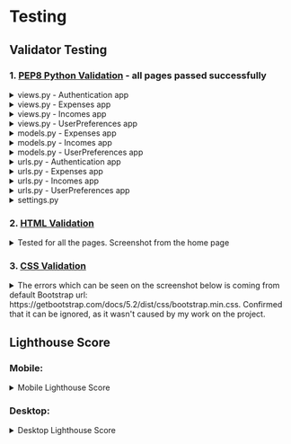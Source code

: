 # Testing

## Validator Testing 

### 1. [PEP8 Python Validation](http://pep8online.com/) - all pages passed successfully

<details> <summary> views.py - Authentication app </summary>
<img src="https://res.cloudinary.com/katzur/image/upload/v1661454958/2022-08-25_20_15_45-PEP8_online_check_-_Results_osakhe.png">
</details>

<details> <summary> views.py - Expenses app </summary>
<img src="https://res.cloudinary.com/katzur/image/upload/v1661455944/2022-08-25_20_32_02-PEP8_online_check_-_Results_smrnof.png">
</details>

<details> <summary> views.py - Incomes app </summary>
<img src="https://res.cloudinary.com/katzur/image/upload/v1661456554/2022-08-25_20_42_20-PEP8_online_check_-_Results_ipcu1w.png">
</details>

<details> <summary> views.py - UserPreferences app </summary>
<img src="https://res.cloudinary.com/katzur/image/upload/v1661456796/2022-08-25_20_46_20-PEP8_online_check_-_Results_x1hm9y.png">
</details>

<details> <summary> models.py - Expenses app </summary>
<img src="https://res.cloudinary.com/katzur/image/upload/v1661457025/2022-08-25_20_50_14-PEP8_online_check_-_Results_tv8zmo.png">
</details>

<details> <summary> models.py - Incomes app </summary>
<img src="https://res.cloudinary.com/katzur/image/upload/v1661457410/2022-08-25_20_56_33-PEP8_online_check_-_Results_imdqvr.png">
</details>

<details> <summary> models.py - UserPreferences app </summary>
<img src="https://res.cloudinary.com/katzur/image/upload/v1661457496/2022-08-25_20_58_03-PEP8_online_check_-_Results_nf14it.png">
</details>

<details> <summary> urls.py - Authentication app </summary>
<img src="https://res.cloudinary.com/katzur/image/upload/v1661457896/2022-08-25_21_04_11-PEP8_online_check_-_Results_uxhrgs.png">
</details>

<details> <summary> urls.py - Expenses app </summary>
<img src="https://res.cloudinary.com/katzur/image/upload/v1661458743/2022-08-25_21_18_48-PEP8_online_check_-_Results_j5usa8.png">
</details>

<details> <summary> urls.py - Incomes app </summary>
<img src="https://res.cloudinary.com/katzur/image/upload/v1661458859/2022-08-25_21_20_44-PEP8_online_check_-_Results_eqvt3n.png">
</details>

<details> <summary> urls.py - UserPreferences app </summary>
<img src="https://res.cloudinary.com/katzur/image/upload/v1661458916/2022-08-25_21_21_42-PEP8_online_check_-_Results_potfr4.png">
</details>

<details> <summary> settings.py </summary>
<img src="https://res.cloudinary.com/katzur/image/upload/v1661459239/2022-08-25_21_27_02-PEP8_online_check_-_Results_sjca2h.png">
</details>

### 2. [HTML Validation](https://validator.w3.org/)
<details> <summary> Tested for all the pages. Screenshot from the home page </summary>
<img src="https://res.cloudinary.com/katzur/image/upload/v1661463898/2022-08-25_22_44_31-Showing_results_for_https___yes-money.herokuapp.com__-_Nu_Html_Checker_dl8qt4.png">
</details>

### 3. [CSS Validation](https://jigsaw.w3.org/css-validator/)
<details> <summary> The errors which can be seen on the screenshot below is coming from default Bootstrap url: https://getbootstrap.com/docs/5.2/dist/css/bootstrap.min.css. Confirmed that it can be ignored, as it wasn't caused by my work on the project. </summary>
<img src="https://res.cloudinary.com/katzur/image/upload/v1661467017/2022-08-25_22_48_32-W3C_CSS_Validator_results_for_https___yes-money.herokuapp.com__CSS_level_3_SV_zabemc.png">
</details>


## Lighthouse Score

### Mobile:
<details> <summary> Mobile Lighthouse Score </summary>
<img src="https://res.cloudinary.com/katzur/image/upload/v1661467281/2022-08-25_22_02_42-YESMoney_u4ewst.png">
</details>

### Desktop:
<details> <summary> Desktop Lighthouse Score </summary>
<img src="https://res.cloudinary.com/katzur/image/upload/v1661467268/2022-08-25_23_40_43-YESMoney_likd16.png">
</details>

